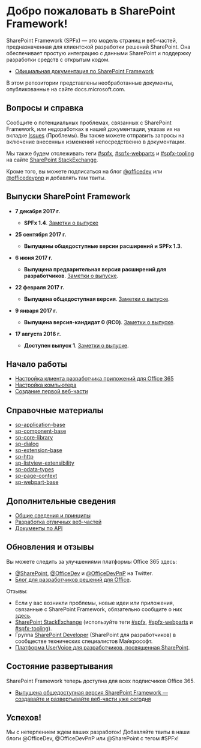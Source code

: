 # <a name="welcome-to-the-sharepoint-framework"></a>Добро пожаловать в SharePoint Framework!

SharePoint Framework (SPFx) — это модель страниц и веб-частей, предназначенная для клиентской разработки решений SharePoint. Она обеспечивает простую интеграцию с данными SharePoint и поддержку разработки средств с открытым кодом.

* [Официальная документация по SharePoint Framework](http://aka.ms/spfx)

В этом репозитории представлены необработанные документы, опубликованные на сайте docs.microsoft.com.

## <a name="questions--help"></a>Вопросы и справка

Сообщите о потенциальных проблемах, связанных с SharePoint Framework, или недоработках в нашей документации, указав их на вкладке [Issues]((https://github.com/SharePoint/sp-dev-docs/issues)) (Проблемы). Вы также можете отправить запросы на включение внесенных изменений непосредственно в документации. 

Мы также будем отслеживать теги [#spfx](http://sharepoint.stackexchange.com/tags/spfx/), [#spfx-webparts](http://sharepoint.stackexchange.com/tags/spfx-webparts/) и [#spfx-tooling](http://sharepoint.stackexchange.com/tags/spfx-tooling/) на сайте [SharePoint StackExchange](http://sharepoint.stackexchange.com/).

Кроме того, вы можете подписаться на блог [@officedev](https://twitter.com/officedev) или [@officedevpnp](https://twitter.com/officedevpnp) и добавлять там твиты.

## <a name="sharepoint-framework-releases"></a>Выпуски SharePoint Framework
* **7 декабря 2017 г.**
   *  **SPFx 1.4**. [Заметки о выпуске](https://github.com/SharePoint/sp-dev-docs/wiki/Release-Notes-for-SPFx-Package-Version-1.4)

* **25 сентября 2017 г.**
   *  **Выпущены общедоступные версии расширений и SPFx 1.3**.

* **6 июня 2017 г.**
   *  **Выпущена предварительная версия расширений для разработчиков**.  [Заметки о выпуске](https://github.com/SharePoint/sp-dev-docs/wiki/Release-Notes---Extensions-Dev-Preview-Drop-1).

* **22 февраля 2017 г.**
   *  **Выпущена общедоступная версия**.  [Заметки о выпуске](https://github.com/SharePoint/sp-dev-docs/wiki/Release-Notes-GA).

* **9 января 2017 г.**
   *  **Выпущена версия-кандидат 0 (RC0)**.  [Заметки о выпуске](https://github.com/SharePoint/sp-dev-docs/wiki/Release-Notes-RC0).

* **17 августа 2016 г.**
   * **Доступен выпуск 1**.  [Заметки о выпуске](https://github.com/SharePoint/sp-dev-docs/wiki/Drop-1).
   
## <a name="get-started"></a>Начало работы

* [Настройка клиента разработчика приложений для Office 365](https://docs.microsoft.com/ru-RU/sharepoint/dev/spfx/set-up-your-developer-tenant)
* [Настройка компьютера](https://docs.microsoft.com/ru-RU/sharepoint/dev/spfx/set-up-your-development-environment)
* [Создание первой веб-части](https://docs.microsoft.com/ru-RU/sharepoint/dev/spfx/web-parts/get-started/build-a-hello-world-web-part)

## <a name="reference"></a>Справочные материалы
* [sp-application-base](https://docs.microsoft.com/ru-RU/javascript/api/sp-application-base)
* [sp-component-base](https://docs.microsoft.com/ru-RU/javascript/api/sp-component-base)
* [sp-core-library](https://docs.microsoft.com/ru-RU/javascript/api/sp-core-library)
* [sp-dialog](https://docs.microsoft.com/ru-RU/javascript/api/sp-dialog)
* [sp-extension-base](https://docs.microsoft.com/ru-RU/javascript/api/sp-extension-base)
* [sp-http](https://docs.microsoft.com/ru-RU/javascript/api/sp-http)
* [sp-listview-extensibility](https://docs.microsoft.com/ru-RU/javascript/api/sp-listview-extensibility)
* [sp-odata-types](https://docs.microsoft.com/ru-RU/javascript/api/sp-odata-types)
* [sp-page-context](https://docs.microsoft.com/ru-RU/javascript/api/sp-page-context)
* [sp-webpart-base](https://docs.microsoft.com/ru-RU/javascript/api/sp-webpart-base)

## <a name="learn-more"></a>Дополнительные сведения

* [Общие сведения и принципы](https://docs.microsoft.com/ru-RU/sharepoint/dev/spfx/sharepoint-framework-overview)
* [Разработка отличных веб-частей](https://docs.microsoft.com/ru-RU/sharepoint/dev/design/design-guidance-overview)
* [Документы по API](https://docs.microsoft.com/ru-RU/javascript/api/sp-application-base)

## <a name="updates--feedback"></a>Обновления и отзывы

Вы можете следить за улучшениями платформы Office 365 здесь:

* [@SharePoint](https://twitter.com/sharepoint), [@OfficeDev](https://twitter.com/officedev) и [@OfficeDevPnP](https://twitter.com/officedevpnp) на Twitter.
* [Блог для разработчиков решений для Office](http://dev.office.com/blogs).

Отзывы:

* Если у вас возникли проблемы, новые идеи или приложения, связанные с SharePoint Framework, обязательно сообщите о них [здесь](https://github.com/SharePoint/sp-dev-docs/issues).
* [SharePoint StackExchange](http://sharepoint.stackexchange.com/) (используйте теги [#spfx](http://sharepoint.stackexchange.com/tags/spfx/), [#spfx-webparts](http://sharepoint.stackexchange.com/tags/spfx-webparts/) и [#spfx-tooling](http://sharepoint.stackexchange.com/tags/spfx-tooling/)).
* Группа [SharePoint Developer](https://techcommunity.microsoft.com/t5/SharePoint-Developer/bd-p/SharePointDev) (SharePoint для разработчиков) в сообществе технических специалистов Майкрософт.
* [Платформа UserVoice для разработчиков, посвященная SharePoint](https://sharepoint.uservoice.com/forums/329220-sharepoint-dev-platform).

## <a name="deployment-status"></a>Состояние развертывания
SharePoint Framework теперь доступна для всех подписчиков Office 365.

- [Выпущена общедоступная версия SharePoint Framework — создавайте и развертывайте веб-части уже сегодня](https://blogs.office.com/2017/02/23/sharepoint-framework-reaches-general-availability-build-and-deploy-engaging-web-parts-today/)

## <a name="have-fun"></a>Успехов!

Мы с нетерпением ждем ваших разработок! Добавляйте твиты в наши блоги @OfficeDev, @OfficeDevPnP или @SharePoint с тегом #SPFx!
